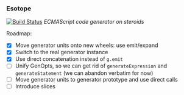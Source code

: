 ### Esotope
[![Build Status](https://api.travis-ci.org/inikulin/esotope.svg)](https://travis-ci.org/inikulin/esotope)
*ECMAScript code generator on steroids*

Roadmap:

*  [x] Move generator units onto new wheels: use emit/expand
*  [x] Switch to the real generator instance
*  [x] Use direct concatenation instead of `g.emit`
*  [ ] Unify GenOpts, so we can get rid of `generateExpression` and `generateStatement` (we can abandon verbatim for now)
*  [ ] Move generator units to generator prototype and use direct calls
*  [ ] Introduce slices
